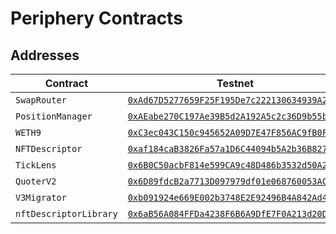 # Periphery Contracts  

## Addresses

| Contract | Testnet | Mainnet |
| --- | --- | --- |
| `SwapRouter` | [`0xAd67D5277659F25F195De7c222130634939A22F6`](https://goerli.explorer.zksync.io/address/0xAd67D5277659F25F195De7c222130634939A22F6) | - |
|`PositionManager` | [`0xAEabe270C197Ae39B5d2A192A5c2c36D9b55bAEd`](https://goerli.explorer.zksync.io/address/0xAEabe270C197Ae39B5d2A192A5c2c36D9b55bAEd) | - |
| `WETH9` | [`0xC3ec043C150c945652A09D7E47F856AC9fB0F893`](https://goerli.explorer.zksync.io/address/0xC3ec043C150c945652A09D7E47F856AC9fB0F893) | - | 
| `NFTDescriptor` | [`0xaf184caB3826Fa57a1D6C44094b5A2b36B827305`](https://goerli.explorer.zksync.io/address/0xaf184caB3826Fa57a1D6C44094b5A2b36B827305) | - |
|`TickLens` | [`0x6B0C50acbF814e599CA9c48D486b3532d50A2B4F`](https://goerli.explorer.zksync.io/address/0x6B0C50acbF814e599CA9c48D486b3532d50A2B4F) | - |
| `QuoterV2` | [`0x6D89fdcB2a7713D097979df01e068760053AC738`](https://goerli.explorer.zksync.io/address/0x6D89fdcB2a7713D097979df01e068760053AC738) | - |
|  `V3Migrator` | [`0xb091924e669E002b3748E2E92496B4A842Ad4eed`](https://goerli.explorer.zksync.io/address/0xb091924e669E002b3748E2E92496B4A842Ad4eed) | - |
|  `nftDescriptorLibrary` | [`0x6aB56A084FFDa4238F6B6A9DfE7F0A213d20D692`](https://goerli.explorer.zksync.io/address/0x6aB56A084FFDa4238F6B6A9DfE7F0A213d20D692) | - |
